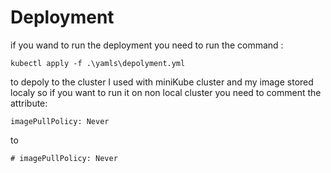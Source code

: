 # Deployment
if you wand to run the deployment you need to run the command :
```
kubectl apply -f .\yamls\depolyment.yml 
```
to depoly to the cluster I used with miniKube cluster and my image stored localy
so if you want to run it on non local cluster you need to comment the attribute: 
```
imagePullPolicy: Never
```
to 

```
# imagePullPolicy: Never
````

## 
